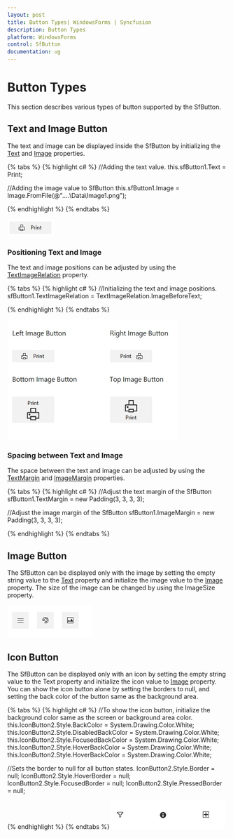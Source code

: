 ```yaml
---
layout: post
title: Button Types| WindowsForms | Syncfusion
description: Button Types
platform: WindowsForms
control: SfButton
documentation: ug
---
```


# Button Types

This section describes various types of button supported by the SfButton.

## Text and Image Button

The text and image can be displayed inside the SfButton by initializing the [Text](https://help.syncfusion.com/cr/windowsforms/Syncfusion.Core.WinForms~Syncfusion.WinForms.Controls.SfButton~Text.html) and [Image](https://help.syncfusion.com/cr/windowsforms/Syncfusion.Core.WinForms~Syncfusion.WinForms.Controls.SfButton~Image.html) properties.

{% tabs %}
{% highlight c# %}
//Adding the text value.
this.sfButton1.Text = Print;

//Adding the image value to SfButton
this.sfButton1.Image = Image.FromFile(@"..\..\Data\Image1.png");

{% endhighlight %}
{% endtabs %}

![](SfButton_images/SfButton_img2.jpeg)

### Positioning Text and Image

The text and image positions can be adjusted by using the [TextImageRelation](https://help.syncfusion.com/cr/windowsforms/Syncfusion.Core.WinForms~Syncfusion.WinForms.Controls.SfButton~TextImageRelation.html) property.

{% tabs %}
{% highlight c# %}
//Initializing the text and image positions.
sfButton1.TextImageRelation = TextImageRelation.ImageBeforeText;

{% endhighlight %}
{% endtabs %}

![](SfButton_images/SfButton_img3.jpeg)

### Spacing between Text and Image

The space between the text and image can be adjusted by using the [TextMargin](https://help.syncfusion.com/cr/windowsforms/Syncfusion.Core.WinForms~Syncfusion.WinForms.Controls.SfButton~TextMargin.html) and [ImageMargin](https://help.syncfusion.com/cr/windowsforms/Syncfusion.Core.WinForms~Syncfusion.WinForms.Controls.SfButton~ImageMargin.html) properties.

{% tabs %}
{% highlight c# %}
//Adjust the text margin of the SfButton
sfButton1.TextMargin = new Padding(3, 3, 3, 3);

//Adjust the image margin of the SfButton
sfButton1.ImageMargin = new Padding(3, 3, 3, 3);

{% endhighlight %}
{% endtabs %}

## Image Button

The SfButton can be displayed only with the image by setting the empty string value to the [Text](https://help.syncfusion.com/cr/windowsforms/Syncfusion.Core.WinForms~Syncfusion.WinForms.Controls.SfButton~Text.html) property and initialize the image value to the [Image](https://help.syncfusion.com/cr/windowsforms/Syncfusion.Core.WinForms~Syncfusion.WinForms.Controls.SfButton~Image.html) property. The size of the image can be changed by using the ImageSize property.

![](SfButton_images/SfButton_img4.jpeg)

## Icon Button

The SfButton can be displayed only with an icon by setting the empty string value to the Text property and initialize the icon value to [Image](https://help.syncfusion.com/cr/windowsforms/Syncfusion.Core.WinForms~Syncfusion.WinForms.Controls.SfButton~Image.html) property. You can show the icon button alone by setting the borders to null, and setting the back color of the button same as the background area.

{% tabs %}
{% highlight c# %}
//To show the icon button, initialize the background color same as the screen or background area color.
this.IconButton2.Style.BackColor = System.Drawing.Color.White;
this.IconButton2.Style.DisabledBackColor = System.Drawing.Color.White;
this.IconButton2.Style.FocusedBackColor = System.Drawing.Color.White;
this.IconButton2.Style.HoverBackColor = System.Drawing.Color.White;
this.IconButton2.Style.HoverBackColor = System.Drawing.Color.White;

//Sets the border to null for all button states.
IconButton2.Style.Border = null;
IconButton2.Style.HoverBorder = null;
IconButton2.Style.FocusedBorder = null;
IconButton2.Style.PressedBorder = null;

{% endhighlight %}
{% endtabs %}
![](SfButton_images/SfButton_img5.jpeg)
